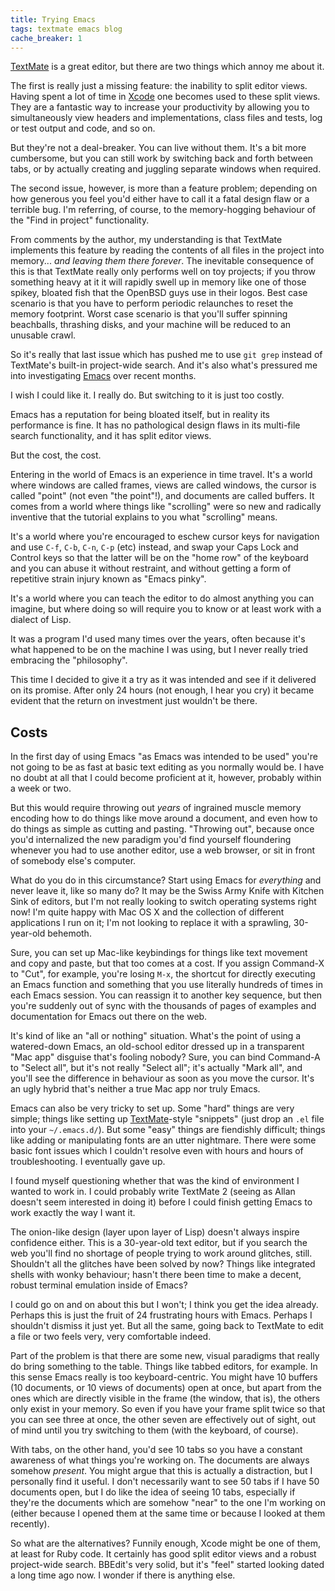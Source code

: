 ```yaml
---
title: Trying Emacs
tags: textmate emacs blog
cache_breaker: 1
---
```


[TextMate](/wiki/TextMate) is a great editor, but there are two things which annoy me about it.

The first is really just a missing feature: the inability to split editor views. Having spent a lot of time in [Xcode](/wiki/Xcode) one becomes used to these split views. They are a fantastic way to increase your productivity by allowing you to simultaneously view headers and implementations, class files and tests, log or test output and code, and so on.

But they're not a deal-breaker. You can live without them. It's a bit more cumbersome, but you can still work by switching back and forth between tabs, or by actually creating and juggling separate windows when required.

The second issue, however, is more than a feature problem; depending on how generous you feel you'd either have to call it a fatal design flaw or a terrible bug. I'm referring, of course, to the memory-hogging behaviour of the "Find in project" functionality.

From comments by the author, my understanding is that TextMate implements this feature by reading the contents of all files in the project into memory... *and leaving them there forever*. The inevitable consequence of this is that TextMate really only performs well on toy projects; if you throw something heavy at it it will rapidly swell up in memory like one of those spikey, bloated fish that the OpenBSD guys use in their logos. Best case scenario is that you have to perform periodic relaunches to reset the memory footprint. Worst case scenario is that you'll suffer spinning beachballs, thrashing disks, and your machine will be reduced to an unusable crawl.

So it's really that last issue which has pushed me to use `git grep` instead of TextMate's built-in project-wide search. And it's also what's pressured me into investigating [Emacs](/wiki/Emacs) over recent months.

I wish I could like it. I really do. But switching to it is just too costly.

Emacs has a reputation for being bloated itself, but in reality its performance is fine. It has no pathological design flaws in its multi-file search functionality, and it has split editor views.

But the cost, the cost.

Entering in the world of Emacs is an experience in time travel. It's a world where windows are called frames, views are called windows, the cursor is called "point" (not even "the point"!), and documents are called buffers. It comes from a world where things like "scrolling" were so new and radically inventive that the tutorial explains to you what "scrolling" means.

It's a world where you're encouraged to eschew cursor keys for navigation and use `C-f`, `C-b`, `C-n`, `C-p` (etc) instead, and swap your Caps Lock and Control keys so that the latter will be on the "home row" of the keyboard and you can abuse it without restraint, and without getting a form of repetitive strain injury known as "Emacs pinky".

It's a world where you can teach the editor to do almost anything you can imagine, but where doing so will require you to know or at least work with a dialect of Lisp.

It was a program I'd used many times over the years, often because it's what happened to be on the machine I was using, but I never really tried embracing the "philosophy".

This time I decided to give it a try as it was intended and see if it delivered on its promise. After only 24 hours (not enough, I hear you cry) it became evident that the return on investment just wouldn't be there.

## Costs

In the first day of using Emacs "as Emacs was intended to be used" you're not going to be as fast at basic text editing as you normally would be. I have no doubt at all that I could become proficient at it, however, probably within a week or two.

But this would require throwing out *years* of ingrained muscle memory encoding how to do things like move around a document, and even how to do things as simple as cutting and pasting. "Throwing out", because once you'd internalized the new paradigm you'd find yourself floundering whenever you had to use another editor, use a web browser, or sit in front of somebody else's computer.

What do you do in this circumstance? Start using Emacs for *everything* and never leave it, like so many do? It may be the Swiss Army Knife with Kitchen Sink of editors, but I'm not really looking to switch operating systems right now! I'm quite happy with Mac OS X and the collection of different applications I run on it; I'm not looking to replace it with a sprawling, 30-year-old behemoth.

Sure, you can set up Mac-like keybindings for things like text movement and copy and paste, but that too comes at a cost. If you assign Command-X to "Cut", for example, you're losing `M-x`, the shortcut for directly executing an Emacs function and something that you use literally hundreds of times in each Emacs session. You can reassign it to another key sequence, but then you're suddenly out of sync with the thousands of pages of examples and documentation for Emacs out there on the web.

It's kind of like an "all or nothing" situation. What's the point of using a watered-down Emacs, an old-school editor dressed up in a transparent "Mac app" disguise that's fooling nobody? Sure, you can bind Command-A to "Select all", but it's not really "Select all"; it's actually "Mark all", and you'll see the difference in behaviour as soon as you move the cursor. It's an ugly hybrid that's neither a true Mac app nor truly Emacs.

Emacs can also be very tricky to set up. Some "hard" things are very simple; things like setting up [TextMate](/wiki/TextMate)-style "snippets" (just drop an `.el` file into your `~/.emacs.d/`). But some "easy" things are fiendishly difficult; things like adding or manipulating fonts are an utter nightmare. There were some basic font issues which I couldn't resolve even with hours and hours of troubleshooting. I eventually gave up.

I found myself questioning whether that was the kind of environment I wanted to work in. I could probably write TextMate 2 (seeing as Allan doesn't seem interested in doing it) before I could finish getting Emacs to work exactly the way I want it.

The onion-like design (layer upon layer of Lisp) doesn't always inspire confidence either. This is a 30-year-old text editor, but if you search the web you'll find no shortage of people trying to work around glitches, still. Shouldn't all the glitches have been solved by now? Things like integrated shells with wonky behaviour; hasn't there been time to make a decent, robust terminal emulation inside of Emacs?

I could go on and on about this but I won't; I think you get the idea already. Perhaps this is just the fruit of 24 frustrating hours with Emacs. Perhaps I shouldn't dismiss it just yet. But all the same, going back to TextMate to edit a file or two feels very, very comfortable indeed.

Part of the problem is that there are some new, visual paradigms that really do bring something to the table. Things like tabbed editors, for example. In this sense Emacs really is too keyboard-centric. You might have 10 buffers (10 documents, or 10 views of documents) open at once, but apart from the ones which are directly visible in the frame (the window, that is), the others only exist in your memory. So even if you have your frame split twice so that you can see three at once, the other seven are effectively out of sight, out of mind until you try switching to them (with the keyboard, of course).

With tabs, on the other hand, you'd see 10 tabs so you have a constant awareness of what things you're working on. The documents are always somehow *present*. You might argue that this is actually a distraction, but I personally find it useful. I don't necessarily want to see 50 tabs if I have 50 documents open, but I do like the idea of seeing 10 tabs, especially if they're the documents which are somehow "near" to the one I'm working on (either because I opened them at the same time or because I looked at them recently).

So what are the alternatives? Funnily enough, Xcode might be one of them, at least for Ruby code. It certainly has good split editor views and a robust project-wide search. BBEdit's very solid, but it's "feel" started looking dated a long time ago now. I wonder if there is anything else.
